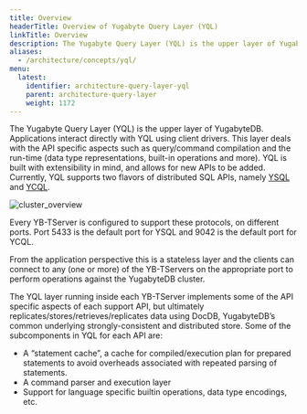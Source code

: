 ```yaml
---
title: Overview
headerTitle: Overview of Yugabyte Query Layer (YQL)
linkTitle: Overview
description: The Yugabyte Query Layer (YQL) is the upper layer of YugabyteDB. Applications interact directly with YQL using client drivers.
aliases:
  - /architecture/concepts/yql/
menu:
  latest:
    identifier: architecture-query-layer-yql
    parent: architecture-query-layer
    weight: 1172
---
```


The Yugabyte Query Layer (YQL) is the upper layer of YugabyteDB. Applications interact directly with YQL using client drivers. This layer deals with the API specific aspects such as query/command compilation and the run-time (data type representations, built-in operations and more). YQL is built with extensibility in mind, and allows for new APIs to be added. Currently, YQL supports two flavors of distributed SQL APIs, namely [YSQL](../../../api/ysql) and [YCQL](../../../api/ycql).

![cluster_overview](/images/architecture/cluster_overview.png)

Every YB-TServer is configured to support these protocols, on different ports. Port 5433 is the default port for YSQL and 9042 is the default port for YCQL.

From the application perspective this is a stateless layer and the clients can connect to any (one or more) of the YB-TServers on the appropriate port to perform operations against the YugabyteDB cluster.

The YQL layer running inside each YB-TServer implements some of the API specific aspects of each support API, but ultimately replicates/stores/retrieves/replicates data using DocDB, YugabyteDB’s common underlying strongly-consistent and distributed store. Some of the subcomponents in YQL for each API are:

- A “statement cache”, a cache for compiled/execution plan for prepared statements to avoid overheads associated with repeated parsing of statements.
- A command parser and execution layer
- Support for language specific builtin operations, data type encodings, etc.


